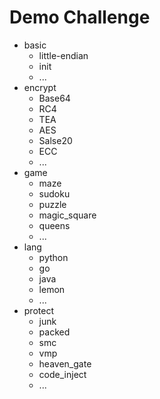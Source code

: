 # Demo Challenge

- basic
  - little-endian
  - init
  - ...
- encrypt
  - Base64
  - RC4
  - TEA
  - AES
  - Salse20
  - ECC
  - ...
- game
  - maze
  - sudoku
  - puzzle
  - magic_square
  - queens
  - ...
- lang
  - python
  - go
  - java
  - lemon
  - ...
- protect
  - junk
  - packed
  - smc
  - vmp
  - heaven_gate
  - code_inject
  - ...


